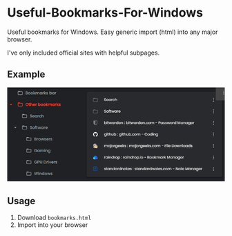 # Useful-Bookmarks-For-Windows
Useful bookmarks for Windows. Easy generic import (html) into any major browser.

I've only included official sites with helpful subpages.

## Example

![Example](https://github.com/hl2guide/Useful-Bookmarks-For-Windows/blob/main/screenshot.PNG?raw=true "Example")

## Usage

1. Download `bookmarks.html`
2. Import into your browser
